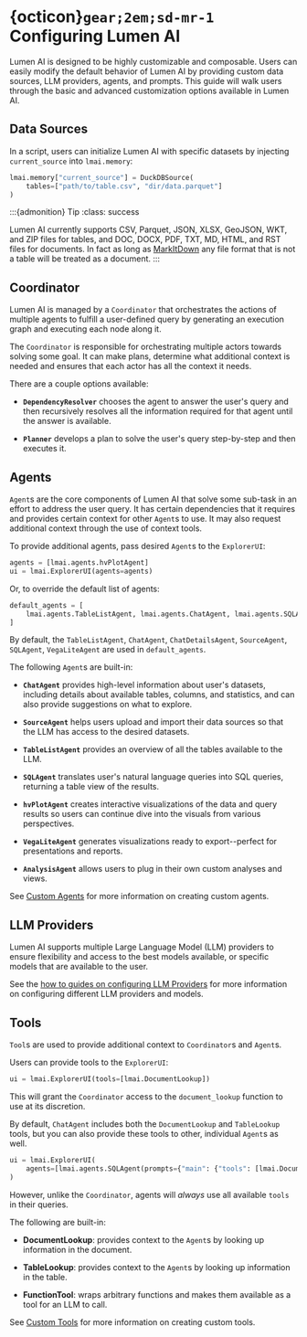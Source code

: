 # {octicon}`gear;2em;sd-mr-1` Configuring Lumen AI

Lumen AI is designed to be highly customizable and composable. Users can easily modify the default behavior of Lumen AI by providing custom data sources, LLM providers, agents, and prompts. This guide will walk users through the basic and advanced customization options available in Lumen AI.

## Data Sources

In a script, users can initialize Lumen AI with specific datasets by injecting `current_source` into `lmai.memory`:

```python
lmai.memory["current_source"] = DuckDBSource(
    tables=["path/to/table.csv", "dir/data.parquet"]
)
```

:::{admonition} Tip
:class: success

Lumen AI currently supports CSV, Parquet, JSON, XLSX, GeoJSON, WKT, and ZIP files for tables, and DOC, DOCX, PDF, TXT, MD, HTML, and RST files for documents. In fact as long as [MarkItDown](https://github.com/microsoft/markitdown) any file format that is not a table will be treated as a document.
:::

## Coordinator

Lumen AI is managed by a `Coordinator` that orchestrates the actions of multiple agents to fulfill a user-defined query by generating an execution graph and executing each node along it.

The `Coordinator` is responsible for orchestrating multiple actors towards solving some goal. It can make plans, determine what additional context is needed and ensures that each actor has all the context it needs.

There are a couple options available:

- **`DependencyResolver`** chooses the agent to answer the user's query and then recursively resolves all the information required for that agent until the answer is available.

- **`Planner`** develops a plan to solve the user's query step-by-step and then executes it.

## Agents

`Agent`s are the core components of Lumen AI that solve some sub-task in an effort to address the user query. It has certain dependencies that it requires and provides certain context for other `Agent`s to use. It may also request additional context through the use of context tools.

To provide additional agents, pass desired `Agent`s to the `ExplorerUI`:

```python
agents = [lmai.agents.hvPlotAgent]
ui = lmai.ExplorerUI(agents=agents)
```

Or, to override the default list of agents:

```python
default_agents = [
    lmai.agents.TableListAgent, lmai.agents.ChatAgent, lmai.agents.SQLAgent, lmai.agents.hvPlotAgent
]
```

By default, the `TableListAgent`, `ChatAgent`, `ChatDetailsAgent`, `SourceAgent`, `SQLAgent`, `VegaLiteAgent` are used in `default_agents`.

The following `Agent`s are built-in:

- **`ChatAgent`** provides high-level information about user's datasets, including details about available tables, columns, and statistics, and can also provide suggestions on what to explore.

- **`SourceAgent`** helps users upload and import their data sources so that the LLM has access to the desired datasets.

- **`TableListAgent`** provides an overview of all the tables available to the LLM.

- **`SQLAgent`** translates user's natural language queries into SQL queries, returning a table view of the results.

- **`hvPlotAgent`** creates interactive visualizations of the data and query results so users can continue dive into the visuals from various perspectives.

- **`VegaLiteAgent`** generates visualizations ready to export--perfect for presentations and reports.

- **`AnalysisAgent`** allows users to plug in their own custom analyses and views.

See [Custom Agents](../how_to/ai_config/custom_agents) for more information on creating custom agents.

## LLM Providers

Lumen AI supports multiple Large Language Model (LLM) providers to ensure flexibility and access to the best models available, or specific models that are available to the user.

See the [how to guides on configuring LLM Providers](../how_to/llm/index) for more information on configuring different LLM providers and models.

## Tools

`Tool`s are used to provide additional context to `Coordinator`s and `Agent`s.

Users can provide tools to the `ExplorerUI`:

```python
ui = lmai.ExplorerUI(tools=[lmai.DocumentLookup])
```

This will grant the `Coordinator` access to the `document_lookup` function to use at its discretion.

By default, `ChatAgent` includes both the `DocumentLookup` and `TableLookup` tools, but you can also provide these tools to other, individual `Agent`s as well.

```python
ui = lmai.ExplorerUI(
    agents=[lmai.agents.SQLAgent(prompts={"main": {"tools": [lmai.DocumentLookup]}})]
)
```

However, unlike the `Coordinator`, agents will *always* use all available `tools` in their queries.

The following are built-in:

- **DocumentLookup**: provides context to the `Agent`s by looking up information in the document.

- **TableLookup**: provides context to the `Agent`s by looking up information in the table.

- **FunctionTool**: wraps arbitrary functions and makes them available as a tool for an LLM to call.

See [Custom Tools](../how_to/ai_config/custom_tools) for more information on creating custom tools.
